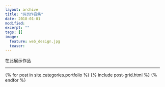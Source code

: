 ```yaml
---
layout: archive
title: "网页作品集"
date: 2018-01-01
modified:
excerpt: ""
tags: []
image:
  feature: web_design.jpg
  teaser:
---
```

在此展示作品

---

<div class="tiles">
{% for post in site.categories.portfolio %}
  {% include post-grid.html %}
{% endfor %}
</div><!-- /.tiles 把所有categories 有 portfolio 的列出来-->
